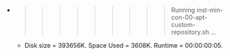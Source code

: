 * >>>>>>>>> Running inst-min-con-00-apt-custom-repository.sh ...
  * Disk size = 393656K. Space Used = 3608K. Runtime = 00:00:00:05.
